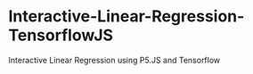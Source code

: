 # Interactive-Linear-Regression-TensorflowJS
Interactive Linear Regression using P5.JS and Tensorflow
